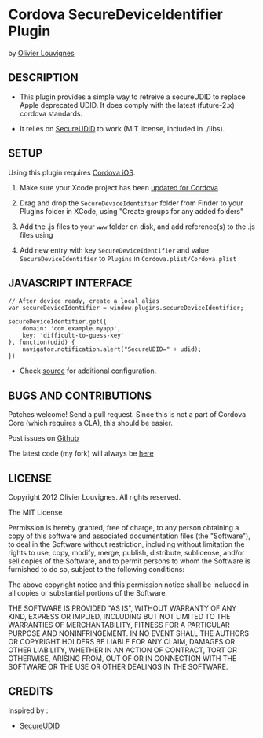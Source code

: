 # Cordova SecureDeviceIdentifier Plugin #
by [Olivier Louvignes](http://olouv.com)

## DESCRIPTION ##

* This plugin provides a simple way to retreive a secureUDID to replace Apple deprecated UDID. It does comply with the latest (future-2.x) cordova standards.

* It relies on [SecureUDID](https://github.com/crashlytics/secureudid) to work (MIT license, included in ./libs).

## SETUP ##

Using this plugin requires [Cordova iOS](https://github.com/apache/incubator-cordova-ios).

1. Make sure your Xcode project has been [updated for Cordova](https://github.com/apache/incubator-cordova-ios/blob/master/guides/Cordova%20Upgrade%20Guide.md)
2. Drag and drop the `SecureDeviceIdentifier` folder from Finder to your Plugins folder in XCode, using "Create groups for any added folders"
3. Add the .js files to your `www` folder on disk, and add reference(s) to the .js files using <script> tags in your html file(s)

    <script type="text/javascript" src="/js/plugins/SecureDeviceIdentifier.js"></script>

4. Add new entry with key `SecureDeviceIdentifier` and value `SecureDeviceIdentifier` to `Plugins` in `Cordova.plist/Cordova.plist`

## JAVASCRIPT INTERFACE ##

	// After device ready, create a local alias
	var secureDeviceIdentifier = window.plugins.secureDeviceIdentifier;

	secureDeviceIdentifier.get({
		domain: 'com.example.myapp',
		key: 'difficult-to-guess-key'
	}, function(udid) {
		navigator.notification.alert("SecureUDID=" + udid);
	})

* Check [source](http://github.com/mgcrea/phonegap-plugins/tree/master/iOS/SecureDeviceIdentifier/SecureDeviceIdentifier.js) for additional configuration.

## BUGS AND CONTRIBUTIONS ##

Patches welcome! Send a pull request. Since this is not a part of Cordova Core (which requires a CLA), this should be easier.

Post issues on [Github](https://github.com/phonegap/phonegap-plugins/issues)

The latest code (my fork) will always be [here](http://github.com/mgcrea/phonegap-plugins/tree/master/iOS/SecureDeviceIdentifier)

## LICENSE ##

Copyright 2012 Olivier Louvignes. All rights reserved.

The MIT License

Permission is hereby granted, free of charge, to any person obtaining a copy of this software and associated documentation files (the "Software"), to deal in the Software without restriction, including without limitation the rights to use, copy, modify, merge, publish, distribute, sublicense, and/or sell copies of the Software, and to permit persons to whom the Software is furnished to do so, subject to the following conditions:

The above copyright notice and this permission notice shall be included in all copies or substantial portions of the Software.

THE SOFTWARE IS PROVIDED "AS IS", WITHOUT WARRANTY OF ANY KIND, EXPRESS OR IMPLIED, INCLUDING BUT NOT LIMITED TO THE WARRANTIES OF MERCHANTABILITY, FITNESS FOR A PARTICULAR PURPOSE AND NONINFRINGEMENT. IN NO EVENT SHALL THE AUTHORS OR COPYRIGHT HOLDERS BE LIABLE FOR ANY CLAIM, DAMAGES OR OTHER LIABILITY, WHETHER IN AN ACTION OF CONTRACT, TORT OR OTHERWISE, ARISING FROM, OUT OF OR IN CONNECTION WITH THE SOFTWARE OR THE USE OR OTHER DEALINGS IN THE SOFTWARE.

## CREDITS ##

Inspired by :

* [SecureUDID](https://github.com/crashlytics/secureudid)
